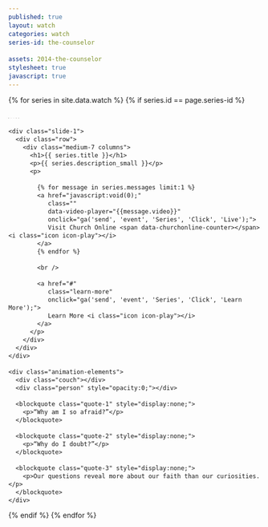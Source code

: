 ```yaml
---
published: true
layout: watch
categories: watch
series-id: the-counselor

assets: 2014-the-counselor
stylesheet: true
javascript: true
---
```


{% for series in site.data.watch %}
{% if series.id == page.series-id %}

<div class="person-1-test"></div>

<div class="page-section section-first section-light">
  <img src="/images/watch/2014-the-counselor/couch.png" width="1" height="1" border="0" alt="Preload" />
  <img src="/images/watch/2014-the-counselor/person-1.png" width="1" height="1" border="0" alt="Preload" />
  <img src="/images/watch/2014-the-counselor/person-2.png" width="1" height="1" border="0" alt="Preload" />
  <img src="/images/watch/2014-the-counselor/person-1-thin.png" width="1" height="1" border="0" alt="Preload" />
  <img src="/images/watch/2014-the-counselor/person-2-thin.png" width="1" height="1" border="0" alt="Preload" />

  <div class="the-counselor-1 contain">
    <div class="inner">
    </div>

    <div class="slide-1">
      <div class="row">
        <div class="medium-7 columns">
          <h1>{{ series.title }}</h1>
          <p>{{ series.description_small }}</p>
          <p>

            {% for message in series.messages limit:1 %}
            <a href="javascript:void(0);"
               class=""
               data-video-player="{{message.video}}"
               onclick="ga('send', 'event', 'Series', 'Click', 'Live');">
               Visit Church Online <span data-churchonline-counter></span> <i class="icon icon-play"></i>
            </a>
            {% endfor %}

            <br />

            <a href="#"
               class="learn-more"
               onclick="ga('send', 'event', 'Series', 'Click', 'Learn More');">
               Learn More <i class="icon icon-play"></i>
            </a>
          </p>
        </div>
      </div>
    </div>

    <div class="animation-elements">
      <div class="couch"></div>
      <div class="person" style="opacity:0;"></div>

      <blockquote class="quote-1" style="display:none;">
        <p>“Why am I so afraid?”</p>
      </blockquote>

      <blockquote class="quote-2" style="display:none;">
        <p>“Why do I doubt?”</p>
      </blockquote>

      <blockquote class="quote-3" style="display:none;">
        <p>Our questions reveal more about our faith than our curiosities.</p>
      </blockquote>
    </div>

  </div>
</div>


{% endif %}
{% endfor %}
